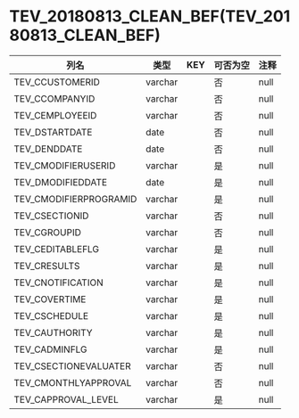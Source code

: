 # TEV_20180813_CLEAN_BEF(TEV_20180813_CLEAN_BEF)
| 列名   | 类型   | KEY  | 可否为空 | 注释   |
| ---- | ---- | ---- | ---- | ---- |
|TEV_CCUSTOMERID|varchar||否|null|
|TEV_CCOMPANYID|varchar||否|null|
|TEV_CEMPLOYEEID|varchar||否|null|
|TEV_DSTARTDATE|date||否|null|
|TEV_DENDDATE|date||否|null|
|TEV_CMODIFIERUSERID|varchar||是|null|
|TEV_DMODIFIEDDATE|date||是|null|
|TEV_CMODIFIERPROGRAMID|varchar||是|null|
|TEV_CSECTIONID|varchar||否|null|
|TEV_CGROUPID|varchar||否|null|
|TEV_CEDITABLEFLG|varchar||是|null|
|TEV_CRESULTS|varchar||是|null|
|TEV_CNOTIFICATION|varchar||是|null|
|TEV_COVERTIME|varchar||是|null|
|TEV_CSCHEDULE|varchar||是|null|
|TEV_CAUTHORITY|varchar||是|null|
|TEV_CADMINFLG|varchar||是|null|
|TEV_CSECTIONEVALUATER|varchar||否|null|
|TEV_CMONTHLYAPPROVAL|varchar||否|null|
|TEV_CAPPROVAL_LEVEL|varchar||是|null|
